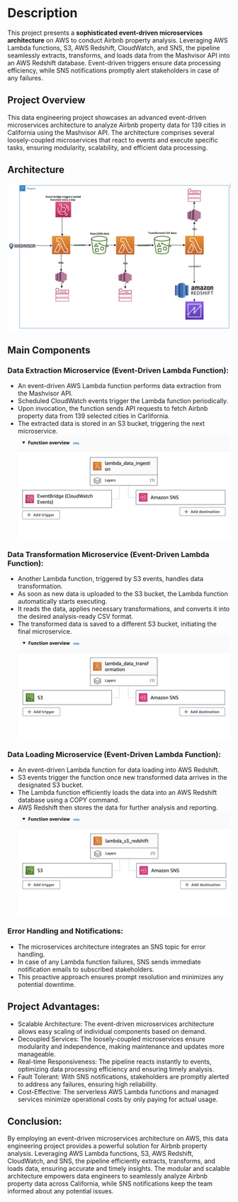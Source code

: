 # Description
This project presents a **sophisticated event-driven microservices architecture** on AWS to conduct Airbnb property analysis. Leveraging AWS Lambda functions, S3, AWS Redshift, CloudWatch, and SNS, the pipeline seamlessly extracts, transforms, and loads data from the Mashvisor API into an AWS Redshift database. Event-driven triggers ensure data processing efficiency, while SNS notifications promptly alert stakeholders in case of any failures.

## Project Overview
This data engineering project showcases an advanced event-driven microservices architecture to analyze Airbnb property data for 139 cities in California using the Mashvisor API. The architecture comprises several loosely-coupled microservices that react to events and execute specific tasks, ensuring modularity, scalability, and efficient data processing.

## Architecture
![Architecture](images/architecture.png)


## Main Components

### Data Extraction Microservice (Event-Driven Lambda Function):
- An event-driven AWS Lambda function performs data extraction from the Mashvisor API.
- Scheduled CloudWatch events trigger the Lambda function periodically.
- Upon invocation, the function sends API requests to fetch Airbnb property data from  139 selected cities in Carlifornia.
- The extracted data is stored in an S3 bucket, triggering the next microservice.
![ingestion](images/data_ingestion.png)

### Data Transformation Microservice (Event-Driven Lambda Function):
- Another Lambda function, triggered by S3 events, handles data transformation.
- As soon as new data is uploaded to the S3 bucket, the Lambda function automatically starts executing.
- It reads the data, applies necessary transformations, and converts it into the desired analysis-ready CSV format.
- The transformed data is saved to a different S3 bucket, initiating the final microservice.
![transformation](images/data_transf.png)

### Data Loading Microservice (Event-Driven Lambda Function):
- An event-driven Lambda function for data loading into AWS Redshift.
- S3 events trigger the function once new transformed data arrives in the designated S3 bucket.
- The Lambda function efficiently loads the data into an AWS Redshift database using a COPY command.
- AWS Redshift then stores the data for further analysis and reporting.
![redshift](images/data_to_redshift.png)

### Error Handling and Notifications:
- The microservices architecture integrates an SNS topic for error handling.
- In case of any Lambda function failures, SNS sends immediate notification emails to subscribed stakeholders.
- This proactive approach ensures prompt resolution and minimizes any potential downtime.

## Project Advantages:
- Scalable Architecture: The event-driven microservices architecture allows easy scaling of individual components based on demand.
- Decoupled Services: The loosely-coupled microservices ensure modularity and independence, making maintenance and updates more manageable.
- Real-time Responsiveness: The pipeline reacts instantly to events, optimizing data processing efficiency and ensuring timely analysis.
- Fault Tolerant: With SNS notifications, stakeholders are promptly alerted to address any failures, ensuring high reliability.
- Cost-Effective: The serverless AWS Lambda functions and managed services minimize operational costs by only paying for actual usage.

## Conclusion:
By employing an event-driven microservices architecture on AWS, this data engineering project provides a powerful solution for Airbnb property analysis. Leveraging AWS Lambda functions, S3, AWS Redshift, CloudWatch, and SNS, the pipeline efficiently extracts, transforms, and loads data, ensuring accurate and timely insights. The modular and scalable architecture empowers data engineers to seamlessly analyze Airbnb property data across California, while SNS notifications keep the team informed about any potential issues.
